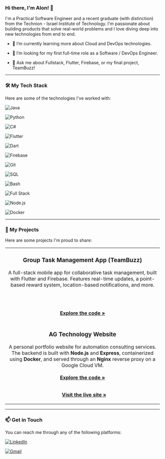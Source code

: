 ### Hi there, I'm Alon! 👋



I'm a Practical Software Engineer and a recent graduate (with distinction) from the Technion - Israel Institute of Technology. I'm passionate about building products that solve real-world problems and I love diving deep into new technologies from end to end.



- 🌱 I’m currently learning more about Cloud and DevOps technologies.

- 🔭 I’m looking for my first full-time role as a Software / DevOps Engineer.

- 💬 Ask me about Fullstack, Flutter, Firebase, or my final project, TeamBuzz!



---



### 🛠️ My Tech Stack



Here are some of the technologies I've worked with:



![Java](https://img.shields.io/badge/Java-ED8B00?style=for-the-badge&logo=openjdk&logoColor=white)

![Python](https://img.shields.io/badge/Python-3776AB?style=for-the-badge&logo=python&logoColor=white)

![C#](https://img.shields.io/badge/C%23-239120?style=for-the-badge&logo=c-sharp&logoColor=white)

![Flutter](https://img.shields.io/badge/Flutter-02569B?style=for-the-badge&logo=flutter&logoColor=white)

![Dart](https://img.shields.io/badge/Dart-0175C2?style=for-the-badge&logo=dart&logoColor=white)

![Firebase](https://img.shields.io/badge/Firebase-FFCA28?style=for-the-badge&logo=firebase&logoColor=white)

![Git](https://img.shields.io/badge/GIT-E44C30?style=for-the-badge&logo=git&logoColor=white)

![SQL](https://img.shields.io/badge/SQL-025E8C?style=for-the-badge&logo=MicrosoftSQLServer&logoColor=white)

![Bash](https://img.shields.io/badge/Bash-4EAA25?style=for-the-badge&logo=GNUBash&logoColor=white)

![Full Stack](https://img.shields.io/badge/Full%20Stack-734F96?style=for-the-badge&logoColor=white)

![Node.js](https://img.shields.io/badge/Node.js-339933?style=for-the-badge&logo=node.js&logoColor=white)

![Docker](https://img.shields.io/badge/Docker-2496ED?style=for-the-badge&logo=docker&logoColor=white)



---



### 🚀 My Projects



Here are some projects I'm proud to share:

<table>

<tr>

<td width="100%">

<h3 align="center">Group Task Management App (TeamBuzz)</h3>

<div align="center">

A full-stack mobile app for collaborative task management, built with Flutter and Firebase. Features real-time updates, a point-based reward system, location-based notifications, and more.

<br/><br/>

<a href="https://github.com/sirmalev/GroupTaskManagementApp" target="_blank"><strong>Explore the code »</strong></a>

</div>

</td>

</tr>

<tr>

<td width="100%">

<h3 align="center">AG Technology Website</h3>

<div align="center">

A personal portfolio website for automation consulting services. The backend is built with <b>Node.js</b> and <b>Express</b>, containerized using <b>Docker</b>, and served through an <b>Nginx</b> reverse proxy on a Google Cloud VM.
<br/><br/>
<a href="https://github.com/sirmalev/ag-tech-website" target="_blank"><strong>Explore the code »</strong></a>
<br/><br/>

<a href="https://aloutomation.guru/" target="_blank" style="margin-left: 10px;"><strong>Visit the live site »</strong></a>


</div>

</td>

</tr>

</table>



---



### 📫 Get in Touch



You can reach me through any of the following platforms:



<a href="https://il.linkedin.com/in/alon-malev" target="_blank"><img src="https://img.shields.io/badge/LinkedIn-0077B5?style=for-the-badge&logo=linkedin&logoColor=white" alt="LinkedIn"></a>

<a href="mailto:sir.alonmalev@gmail.com"><img src="https://img.shields.io/badge/Gmail-D14836?style=for-the-badge&logo=gmail&logoColor=white" alt="Gmail"></a>

